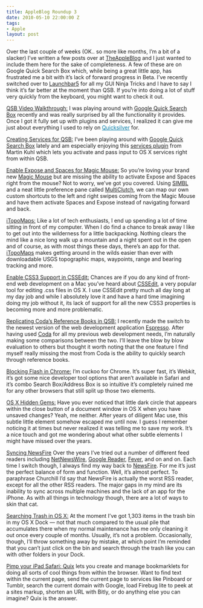 ```yaml
---
title: AppleBlog Roundup 3
date: 2010-05-10 22:00:00 Z
tags:
- Apple
layout: post
---
```


<div class="articleBody clearfix">
	<p>Over the last couple of weeks (OK.. so more like months, I’m a bit of a slacker) I’ve written a few posts over at <a href="http://theappleblog.com">TheAppleBlog</a> and I just wanted to include them here for the sake of completeness. A few of these are on Google Quick Search Box which, while being a great little app, has frustrated me a bit with it’s lack of forward progress in Beta. I’ve recently switched over to <a href="http://www.obdev.at/products/launchbar/index.html">Launchbar5</a> for all my GUI Ninja Tricks and I have to say I think it’s far better at the moment than QSB. If you’re into doing a lot of stuff very quickly from the keyboard, you might want to check it out.</p>
<p><a href="http://theappleblog.com/2009/10/13/video-walkthrough-getting-serious-with-quick-search-box/">QSB Video Walkthrough:</a> I was playing around with <a href="http://www.google.com/quicksearchbox/">Google Quick Search Box</a> recently and was really surprised by all the functionality it provides. Once I got it fully set up with plugins and services, I realized it can give me just about everything I used to rely on <a href="http://theappleblog.com/quicksilver-the-guide/" style="color: rgb(1, 121, 165); ">Quicksilver</a> for.</p>
<!--more-->
<p><a href="http://theappleblog.com/2009/10/28/how-to-create-services-for-quick-search-box/">Creating Services for QSB:</a> I’ve been playing around with <a href="http://theappleblog.com/2009/10/13/video-walkthrough-getting-serious-with-quick-search-box/">Google Quick Search Box</a> lately and am especially enjoying this <a href="http://github.com/mkhl/services.hgs">services plugin</a> from Martin Kuhl which lets you activate and pass input to OS X services right from within QSB.</p>
<p><a href="http://theappleblog.com/2009/11/02/how-to-enable-expose-and-spaces-for-the-magic-mouse/">Enable Expose and Spaces for Magic Mouse:</a> So you’re loving your brand new <a href="http://theappleblog.com/2009/10/20/apple-unveils-the-magic-mouse/">Magic Mouse</a> but are missing the ability to activate Expose and Spaces right from the mouse?  Not to worry, we’ve got you covered.  Using <a href="http://culater.net/software/SIMBL/SIMBL.php">SIMBL</a> and a neat little preference pane called <a href="http://wcrawford.org/2008/02/28/everytime-i-think-about-you-i-touch-my-cell/">MultiClutch</a>, we can map our own custom shortcuts to the left and right swipes coming from the Magic Mouse and have them activate Spaces and Expose instead of navigating forward and back.</p>
<p><a href="http://theappleblog.com/2009/12/03/itopomaps-technology-in-the-wilderness/">iTopoMaps:</a> Like a lot of tech enthusiasts, I end up spending a lot of time sitting in front of my computer.  When I do find a chance to break away I like to get out into the wilderness for a little backpacking. Nothing clears the mind like a nice long walk up a mountain and a night spent out in the open and of course, as with most things these days, there’s an app for that. <a href="http://www.itopomaps.com/index.php">iTopoMaps</a> makes getting around in the wilds easier than ever with downloadable USGS topographic maps, waypoints, range and bearing tracking and more.</p>
<p><a href="http://theappleblog.com/2009/12/15/enable-css3-support-for-cssedit/">Enable CSS3 Support in CSSEdit:</a> Chances are if you do any kind of front-end web development on a Mac you’ve heard about <a href="http://macrabbit.com/cssedit/">CSSEdit</a>, a very popular tool for editing .css files in OS X. I use CSSEdit pretty much all day long at my day job and while I absolutely love it and have a hard time imagining doing my job without it, its lack of support for all the new CSS3 properties is becoming more and more problematic.</p>
<p><a href="http://theappleblog.com/2009/12/31/how-to-replicating-codas-books-feature-with-google-quick-search-box/">Replicating Coda’s Reference Books in QSB:</a> I recently made the switch to the newest version of the web development application <a href="http://macrabbit.com/espresso/">Espresso</a>. After having used <a href="http://www.panic.com/coda/">Coda</a> for all my previous web development needs, I’m naturally making some comparisons between the two. I’ll leave the blow by blow evaluation to others but thought it worth noting that the one feature I find myself really missing the most from Coda is the ability to quickly search through reference books.</p>
<p><a href="http://theappleblog.com/2010/01/08/blocking-flash-in-chrome/">Blocking Flash in Chrome:</a> I’m cuckoo for Chrome. It’s super fast, it’s Webkit, it’s got some nice developer tool options that aren’t available in Safari and it’s combo Search Box/Address Box is so intuitive it’s completely ruined me for any other browsers that still split up those two elements.</p>
<p><a href="http://theappleblog.com/2010/01/29/os-x-hidden-gems/">OS X Hidden Gems:</a> Have you ever noticed that little dark circle that appears within the close button of a document window in OS X when you have unsaved changes? Yeah, me neither. After years of diligent Mac use, this subtle little element somehow escaped me until now. I guess I remember noticing it at times but never realized it was telling me to save my work. It’s a nice touch and got me wondering about what other subtle elements I might have missed over the years.</p>
<p><a href="http://theappleblog.com/2010/02/23/how-to-sync-newsfire-with-multiple-computers/">Syncing NewsFire</a> Over the years I’ve tried out a number of different feed readers including <a href="http://www.newsgator.com/INDIVIDUALS/NETNEWSWIRE/">NetNewsWire</a>, <a href="http://www.google.com/intl/en/googlereader/tour.html">Google Reader</a>, <a href="http://feedafever.com/">Fever</a>, and on and on. Each time I switch though, I always find my way back to <a href="http://www.newsfirerss.com/">NewsFire</a>. For me it’s just the perfect balance of form and function. Well, it’s almost perfect. To paraphrase Churchill I’d say that NewsFire is actually the worst RSS reader, except for all the other RSS readers. The major gaps in my mind are its inability to sync across multiple machines and the lack of an app for the iPhone. As with all things in technology though, there are a lot of ways to skin that cat.</p>
<p><a href="http://theappleblog.com/2010/03/01/quick-tip-search-the-trash-in-os-x/">Searching Trash in OS X:</a> At the moment I’ve got 1,303 items in the trash bin in my OS X Dock — not that much compared to the usual pile that accumulates there when my normal maintenance has me only cleaning it out once every couple of months. Usually, it’s not a problem. Occasionally, though, I’ll throw something away by mistake, at which point I’m reminded that you can’t just click on the bin and search through the trash like you can with other folders in your Dock.</p>
<p><a href="http://theappleblog.com/2010/04/12/pimp-your-ipad-safari-with-quix/">Pimp your iPad Safari:</a><a href="http://quixapp.com/"> Quix</a> lets you create and manage bookmarklets for doing all sorts of cool things from within the browser. Want to find text within the current page, send the current page to services like Pinboard or Tumblr, search the current domain with Google, load Firebug lite to peek at a sites markup, shorten an URL with Bitly, or do anything else you can imagine? Quix is the answer.</p>
</div>
